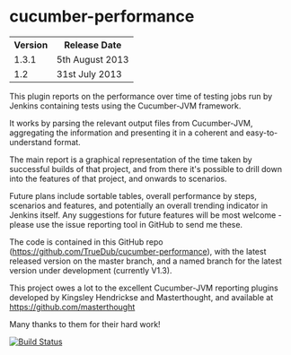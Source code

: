 cucumber-performance
====================

<table>
<tr><th>Version</th><th>Release Date</th></tr>
<tr><td>1.3.1</td><td>5th August 2013</td></tr>
<tr><td>1.2</td><td>31st July 2013</td></tr>
</table>

This plugin reports on the performance over time of testing jobs run by Jenkins containing tests using the Cucumber-JVM framework.

It works by parsing the relevant output files from Cucumber-JVM, aggregating the information and presenting it in a coherent and easy-to-understand format.

The main report is a graphical representation of the time taken by successful builds of that project, and from there it's possible to drill down into the features of that project, and onwards to scenarios.

Future plans include sortable tables, overall performance by steps, scenarios and features, and potentially an overall trending indicator in Jenkins itself. Any suggestions for future features will be most welcome - please use the issue reporting tool in GitHub to send me these.

The code is contained in this GitHub repo (https://github.com/TrueDub/cucumber-performance), with the latest released version on the master branch, and a named branch for the latest version under development (currently V1.3). 

This project owes a lot to the excellent Cucumber-JVM reporting plugins developed by Kingsley Hendrickse and Masterthought, and available at https://github.com/masterthought

Many thanks to them for their hard work!

[![Build Status](https://buildhive.cloudbees.com/job/TrueDub/job/cucumber-performance/badge/icon)](https://buildhive.cloudbees.com/job/TrueDub/job/cucumber-performance/)
